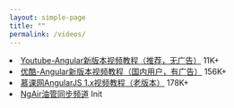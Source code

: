 ```yaml
---
layout: simple-page
title: ""
permalink: /videos/
---
```


<div class="list-group">
    <li class="list-group-item justify-content-between list-group-item-success">
        <a href="https://www.youtube.com/playlist?list=PLbhC27Bf6WlnJReRfmuH5FCrWLXYwrFtO" target="_blank">Youtube-Angular新版本视频教程（推荐，无广告）</a>
        <span class="badge badge-default badge-pill">11K+</span>
    </li>
    <li class="list-group-item justify-content-between">
        <a href="http://id.tudou.com/damoqiongqiu" target="_blank">优酷-Angular新版本视频教程（国内用户，有广告）</a>
        <span class="badge badge-default badge-pill">156K+</span>
    </li>
    <li class="list-group-item justify-content-between">
        <a href="http://www.imooc.com/learn/156" target="_blank">慕课网AngularJS 1.x视频教程（老版本）</a>
        <span class="badge badge-default badge-pill">178K+</span>
    </li>
</div>

<div class="list-group">
    <li class="list-group-item justify-content-between list-group-item-success">
        <a href="http://list.youku.com/albumlist/show/id_50945336.html" target="_blank">NgAir油管同步频道</a>
        <span class="badge badge-default badge-pill">Init</span>
    </li>
</div>